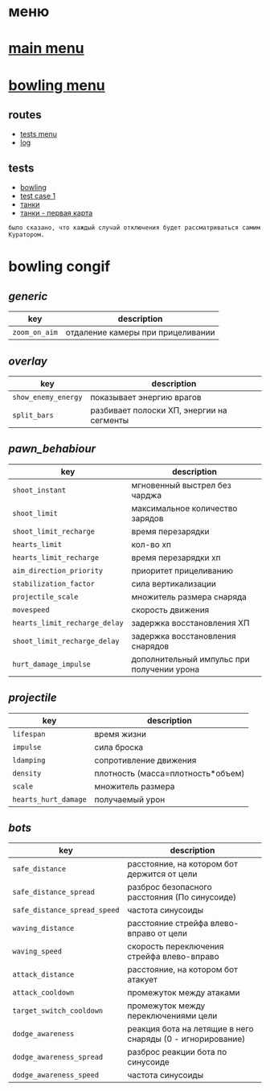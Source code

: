 # меню

# [main menu](#mainmenu)

# [bowling menu](#splashscreen_bowling)

## routes

- [tests menu](#testsmenu)
- [log](#log)

## tests

- [bowling](#testcase8)
- [test case 1](#testcase1)
- [танки](?#testcase2)
- [танки - первая карта](?map=a#testcase2)

`было сказано, что каждый случай отключения будет рассматриваться самим Куратором.`

# bowling congif

## _generic_

| key           | description                       |
| ------------- | --------------------------------- |
| `zoom_on_aim` | отдаление камеры при прицеливании |

## _overlay_

| key                 | description                               |
| ------------------- | ----------------------------------------- |
| `show_enemy_energy` | показывает энергию врагов                 |
| `split_bars`        | разбивает полоски ХП, энергии на сегменты |

## _pawn_behabiour_

| key                           | description                                |
| ----------------------------- | ------------------------------------------ |
| `shoot_instant`               | мгновенный выстрел без чарджа              |
| `shoot_limit`                 | максимальное количество зарядов            |
| `shoot_limit_recharge`        | время перезарядки                          |
| `hearts_limit`                | кол-во хп                                  |
| `hearts_limit_recharge`       | время перезарядки хп                       |
| `aim_direction_priority`      | приоритет прицеливанию                     |
| `stabilization_factor`        | сила вертикализации                        |
| `projectile_scale`            | множитель размера снаряда                  |
| `movespeed`                   | скорость движения                          |
| `hearts_limit_recharge_delay` | задержка восстановления ХП                 |
| `shoot_limit_recharge_delay`  | задержка восстановления снарядов           |
| `hurt_damage_impulse`         | дополнительный импульс при получении урона |

## _projectile_

| key                  | description                        |
| -------------------- | ---------------------------------- |
| `lifespan`           | время жизни                        |
| `impulse`            | сила броска                        |
| `ldamping`           | сопротивление движения             |
| `density`            | плотность (масса=плотность\*объем) |
| `scale`              | множитель размера                  |
| `hearts_hurt_damage` | получаемый урон                    |

## _bots_

| key                          | description                                                |
| ---------------------------- | ---------------------------------------------------------- |
| `safe_distance`              | расстояние, на котором бот держится от цели                |
| `safe_distance_spread`       | разброс безопасного расстояния (По синусоиде)              |
| `safe_distance_spread_speed` | частота синусоиды                                          |
| `waving_distance`            | расстояние стрейфа влево-вправо от цели                    |
| `waving_speed`               | скорость переключения стрейфа влево-вправо                 |
| `attack_distance`            | расстояние, на котором бот атакует                         |
| `attack_cooldown`            | промежуток между атаками                                   |
| `target_switch_cooldown`     | промежуток между переключениями цели                       |
| `dodge_awareness`            | реакция бота на летящие в него снаряды (0 - игнорирование) |
| `dodge_awareness_spread`     | разброс реакции бота по синусоиде                          |
| `dodge_awareness_speed`      | частота синусоиды                                          |
